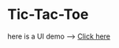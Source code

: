# Tic-Tac-Toe

here is a UI demo --> [Click here](https://xd.adobe.com/view/57193fc5-0525-4202-73f1-52d33984b1ec-2128/)

